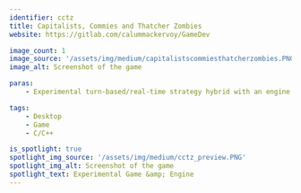 ```yaml
---
identifier: cctz
title: Capitalists, Commies and Thatcher Zombies
website: https://gitlab.com/calummackervoy/GameDev

image_count: 1
image_source: '/assets/img/medium/capitalistscommiesthatcherzombies.PNG'
image_alt: Screenshot of the game

paras:
    - Experimental turn-based/real-time strategy hybrid with an engine to support it.

tags:
    - Desktop
    - Game
    - C/C++

is_spotlight: true
spotlight_img_source: '/assets/img/medium/cctz_preview.PNG'
spotlight_img_alt: Screenshot of the game
spotlight_text: Experimental Game &amp; Engine
---
```

